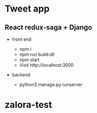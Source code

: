 # Tweet app
## React redux-saga + Django

* front end
  - npm i
  - npm run build:dll
  - npm start
  - Visit http://localhost:3000

* backend
  - python3 manage.py runserver
# zalora-test
